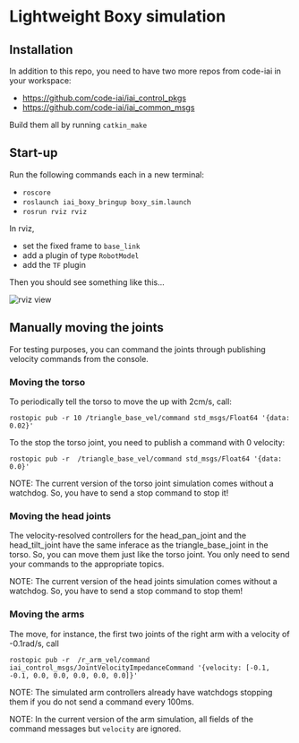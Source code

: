 # Lightweight Boxy simulation

## Installation
In addition to this repo, you need to have two more repos from code-iai in your workspace:
  * https://github.com/code-iai/iai_control_pkgs
  * https://github.com/code-iai/iai_common_msgs

Build them all by running ```catkin_make```

## Start-up
Run the following commands each in a new terminal:
  * ```roscore```
  * ```roslaunch iai_boxy_bringup boxy_sim.launch```
  * ```rosrun rviz rviz```

In rviz,
  * set the fixed frame to ```base_link```
  * add a plugin of type ```RobotModel```
  * add the ```TF``` plugin

Then you should see something like this...

![rviz view](https://raw.github.com/code-iai/iai_robots/master/iai_boxy_bringup/doc/boxy_sim_rviz.png)


## Manually moving the joints
For testing purposes, you can command the joints through publishing velocity commands from the console.

### Moving the torso
To periodically tell the torso to move the up with 2cm/s, call:

```rostopic pub -r 10 /triangle_base_vel/command std_msgs/Float64 '{data: 0.02}'```

To the stop the torso joint, you need to publish a command with 0 velocity:

```rostopic pub -r  /triangle_base_vel/command std_msgs/Float64 '{data: 0.0}'```

NOTE: The current version of the torso joint simulation comes without a watchdog. So, you have to send a stop command to stop it!

### Moving the head joints
The velocity-resolved controllers for the head_pan_joint and the head_tilt_joint have the same inferace as the triangle_base_joint in the torso. So, you can move them just like the torso joint. You only need to send your commands to the appropriate topics.

NOTE: The current version of the head joints simulation comes without a watchdog. So, you have to send a stop command to stop them!

### Moving the arms
The move, for instance, the first two joints of the right arm with a velocity of -0.1rad/s, call

```rostopic pub -r  /r_arm_vel/command iai_control_msgs/JointVelocityImpedanceCommand '{velocity: [-0.1, -0.1, 0.0, 0.0, 0.0, 0.0, 0.0]}'```

NOTE: The simulated arm controllers already have watchdogs stopping them if you do not send a command every 100ms.

NOTE: In the current version of the arm simulation, all fields of the command messages but ```velocity``` are ignored.
